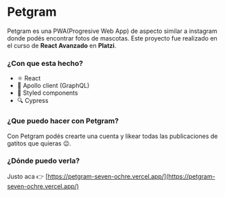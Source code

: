 # Petgram
Petgram es una PWA(Progresive Web App) de aspecto similar a instagram donde podés encontrar fotos de mascotas. Este proyecto fue realizado en el curso de **React Avanzado** en **Platzi**.

### ¿Con que esta hecho?
- ⚛️ React
- 🚀 Apollo client (GraphQL)
- 💅 Styled components
- 🔍 Cypress

### ¿Que puedo hacer con Petgram?
Con Petgram podés crearte una cuenta y likear todas las publicaciones de gatitos que quieras 😉.

### ¿Dónde puedo verla?
Justo aca 👉 [https://petgram-seven-ochre.vercel.app/](https://petgram-seven-ochre.vercel.app/)
